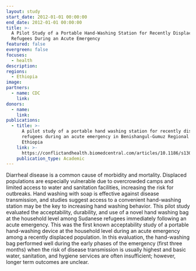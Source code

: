 ```yaml
---
layout: study
start_date: 2012-01-01 00:00:00
end_date: 2012-01-01 00:00:00
title: >-
  A Pilot Study of a Portable Hand-Washing Station for Recently Displaced
  Refugees During an Acute Emergency
featured: false
evergreen: false
focuses:
  - health
description:
regions:
  - Ethiopia
image:
partners:
  - name: CDC
    link:
donors:
  - name:
    link:
publications:
  - title: >-
      A pilot study of a portable hand washing station for recently displaced
      refugees during an acute emergency in Benishangul-Gumuz Regional State,
      Ethiopia
    link: >-
      https://conflictandhealth.biomedcentral.com/articles/10.1186/s13031-015-0053-6
    publication_type: Academic
---
```


Diarrheal disease is a common cause of morbidity and mortality. Displaced populations are especially vulnerable due to overcrowded camps and limited access to water and sanitation facilities, increasing the risk for outbreaks. Hand washing with soap is effective against disease transmission, and studies suggest access to a convenient hand-washing station may be the key to increasing hand washing behavior. This pilot study evaluated the acceptability, durability, and use of a novel hand washing bag at the household level among Sudanese refugees immediately following an acute emergency. This was the first known acceptability study of a portable hand-washing device at the household level during an acute emergency among a recently displaced population. In this evaluation, the hand-washing bag performed well during the early phases of the emergency (first three months) when the risk of disease transmission is usually highest and basic water, sanitation, and hygiene services are often insufficient; however, longer term outcomes are unclear.
